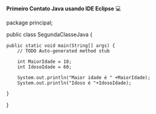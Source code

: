 **Primeiro Contato Java usando IDE Eclipse** :computer:

package principal;

public class SegundaClasseJava {

	public static void main(String[] args) {
		// TODO Auto-generated method stub
		
		int MaiorIdade = 18;
		int IdosoIdade = 60;
		
		System.out.println("Maior idade é " +MaiorIdade);
		System.out.println("Idoso é "+IdosoIdade);
	
	}

}